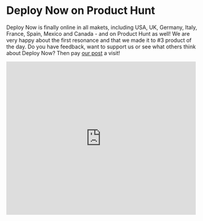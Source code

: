 ﻿---
description: 'Deploy Now made it to #3 product of the day on Product Hunt. View our post and give us feedback.'
created: '2021-06-12'
author: 'robert-schleinhege'
tags:
    - update
---

# Deploy Now on Product Hunt

Deploy Now is finally online in all makets, including USA, UK, Germany, Italy, France, Spain, Mexico and Canada - and on Product Hunt as well! We are very happy about the first resonance and that we made it to #3 product of the day. Do you have feedback, want to support us or see what others think about Deploy Now? Then pay [our post](https://www.producthunt.com/posts/deploy-now) a visit! 


<iframe style="border: none;" src="https://cards.producthunt.com/cards/posts/299768?v=1" width="500" height="405" frameborder="0" scrolling="no" allowfullscreen></iframe>


